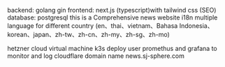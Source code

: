 backend: golang gin
frontend: next.js (typescript)with tailwind css (SEO)
database: postgresql
this is a Comprehensive news website
i18n multiple language for different country (en、thai、vietnam、Bahasa Indonesia、korean、japan、zh-tw、zh-cn、zh-my、zh-sg、zh-mo)

hetzner cloud virtual machine
k3s deploy
user promethus and grafana to monitor and log
cloudflare domain name news.sj-sphere.com